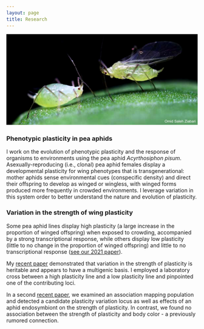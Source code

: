 ```yaml
---
layout: page
title: Research
---
```


![A photo of two aphids standing on a leaf, side view. The one on the left has a rounded body and no wings. The one on the right has a slimmer body, noticeable wing muscle on its thorax, and wings that stand up from its back.](/images/pea_aphids_1600_cropped.jpg)

### Phenotypic plasticity in pea aphids

I work on the evolution of phenotypic plasticity and the response of organisms to environments using the pea aphid *Acyrthosiphon pisum*. Asexually-reproducing (i.e., clonal) pea aphid females display a developmental plasticity for wing phenotypes that is transgenerational: mother aphids sense environmental cues (conspecific density) and direct their offspring to develop as winged or wingless, with winged forms produced more frequently in crowded environments. I leverage variation in this system order to better understand the nature and evolution of plasticity.

### Variation in the strength of wing plasticity

Some pea aphid lines display high plasticity (a large increase in the proportion of winged offspring) when exposed to crowding, accompanied by a strong transcriptional response, while others display low plasticity (little to no change in the proportion of winged offspring) and little to no transcriptional response ([see our 2021 paper](https://doi.org/10.1111/evo.14174)).

My [recent paper](https://doi.org/10.1093/jhered/esaf006) demonstrated that variation in the strength of plasticity is heritable and appears to have a multigenic basis. I employed a laboratory cross between a high plasticity line and a low plasticity line and pinpointed one of the contributing loci.

In a second [recent paper](https://doi.org/10.1111/mec.17660), we examined an association mapping population and detected a candidate plasticity variation locus as well as effects of an aphid endosymbiont on the strength of plasticity. In contrast, we found no association between the strength of plasticity and body color - a previously rumored connection.
